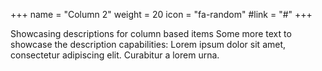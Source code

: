 +++
  name = "Column 2"
  weight = 20
  icon = "fa-random"
  #link = "#"
+++

  Showcasing descriptions for column based items
  Some more text to showcase the description capabilities:
  Lorem ipsum dolor sit amet, consectetur adipiscing elit.
  Curabitur a lorem urna.
